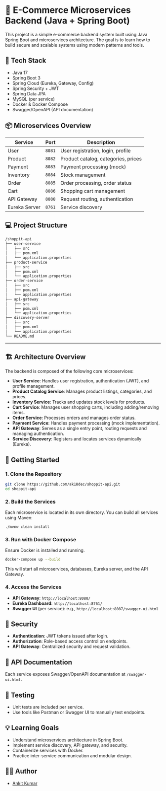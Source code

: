 # 🛒 E-Commerce Microservices Backend (Java + Spring Boot)

This project is a simple e-commerce backend system built using Java Spring Boot and microservices architecture. The goal is to learn how to build secure and scalable systems using modern patterns and tools.



## 🔧 Tech Stack

- Java 17
- Spring Boot 3
- Spring Cloud (Eureka, Gateway, Config)
- Spring Security + JWT
- Spring Data JPA
- MySQL (per service)
- Docker & Docker Compose
- Swagger/OpenAPI (API documentation)


## 📦 Microservices Overview

| Service        | Port  | Description                                  |
|----------------|-------|----------------------------------------------|
| User           | `8081`  | User registration, login, profile            |
| Product        | `8082`  | Product catalog, categories, prices          |
| Payment        | `8083`  | Payment processing (mock)                    |
| Inventory      | `8084`  | Stock management                             |
| Order          | `8085`  | Order processing, order status               |
| Cart           | `8086`  | Shopping cart management                     |
| API Gateway    | `8080`  | Request routing, authentication              |
| Eureka Server  | `8761`  | Service discovery                            |


## 💻 Project Structure
```markdown
/shoppit-api
├── user-service
│   ├── src
│   ├── pom.xml
│   └── application.properties
├── product-service
│   ├── src
│   ├── pom.xml
│   └── application.properties
├── order-service
│   ├── src
│   ├── pom.xml
│   └── application.properties
├── api-gateway
│   ├── src
│   ├── pom.xml
│   └── application.properties
├── discovery-server
│   ├── src
│   ├── pom.xml
│   └── application.properties
└── README.md
```

---

## 🏗️ Architecture Overview
The backend is composed of the following core microservices:
- **User Service**: Handles user registration, authentication (JWT), and profile management.
- **Product Catalog Service**: Manages product listings, categories, and prices.
- **Inventory Service**: Tracks and updates stock levels for products.
- **Cart Service**: Manages user shopping carts, including adding/removing items.
- **Order Service**: Processes orders and manages order status.
- **Payment Service**: Handles payment processing (mock implementation).
- **API Gateway**: Serves as a single entry point, routing requests and managing authentication.
- **Service Discovery**: Registers and locates services dynamically (Eureka).

## 🚀 Getting Started

### 1. Clone the Repository
```bash
git clone https://github.com/ak18dec/shoppit-api.git
cd shoppit-api
```


### 2. Build the Services

Each microservice is located in its own directory. You can build all services using Maven:

```bash
./mvnw clean install
```

### 3. Run with Docker Compose

Ensure Docker is installed and running.
```bash
docker-compose up --build
```
This will start all microservices, databases, Eureka server, and the API Gateway.
### 4. Access the Services

- **API Gateway**: `http://localhost:8080/`
- **Eureka Dashboard**: `http://localhost:8761/`
- **Swagger UI** (per service): e.g., `http://localhost:8087/swagger-ui.html`

## 🔐 Security

- **Authentication**: JWT tokens issued after login.
- **Authorization**: Role-based access control on endpoints.
- **API Gateway**: Centralized security and request validation.

## 📄 API Documentation

Each service exposes Swagger/OpenAPI documentation at `/swagger-ui.html`.

## 🧪 Testing

- Unit tests are included per service.
- Use tools like Postman or Swagger UI to manually test endpoints.

## 💡 Learning Goals

- Understand microservices architecture in Spring Boot.
- Implement service discovery, API gateway, and security.
- Containerize services with Docker.
- Practice inter-service communication and modular design.

## 🙋‍♂️ Author

- [Ankit Kumar](https://github.com/ak18dec)